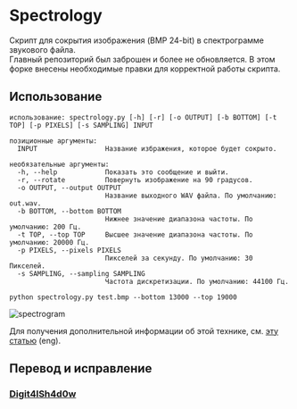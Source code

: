 # Spectrology
Скрипт для сокрытия изображения (BMP 24-bit) в спектрограмме звукового файла.  
Главный репозиторий был заброшен и более не обновляется. В этом форке внесены необходимые правки для корректной работы скрипта.

## Использование

```
использование: spectrology.py [-h] [-r] [-o OUTPUT] [-b BOTTOM] [-t TOP] [-p PIXELS] [-s SAMPLING] INPUT

позиционные аргументы:
  INPUT                 Название избражения, которое будет сокрыто.

необязательные аргументы:
  -h, --help            Показать это сообщение и выйти.
  -r, --rotate          Повернуть изображение на 90 градусов.
  -o OUTPUT, --output OUTPUT
                        Название выходного WAV файла. По умолчанию: out.wav.
  -b BOTTOM, --bottom BOTTOM
                        Нижнее значение диапазона частоты. По умолчанию: 200 Гц.
  -t TOP, --top TOP     Высшее значение диапазона частоты. По умолчанию: 20000 Гц.
  -p PIXELS, --pixels PIXELS
                        Пикселей за секунду. По умолчанию: 30 Пикселей.
  -s SAMPLING, --sampling SAMPLING
                        Частота дискретизации. По умолчанию: 44100 Гц.
```

```
python spectrology.py test.bmp --bottom 13000 --top 19000
```
![spectrogram](https://solusipse.net/blog/img/posts/audio-samples/7.png)

Для получения дополнительной информации об этой технике, см. [эту статью](https://solusipse.net/blog/post/basic-methods-of-audio-steganography-spectrograms/) (eng).

## Перевод и исправление
### [Digit4lSh4d0w](https://github.com/Digit4lSh4d0w)
